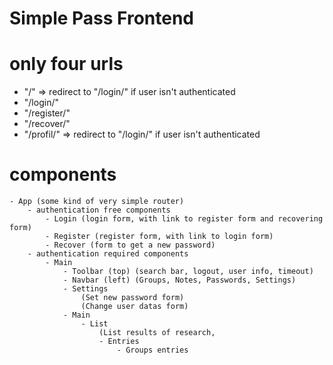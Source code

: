 # Simple Pass Frontend

# only four urls

 - "/" => redirect to "/login/" if user isn't authenticated
 - "/login/"
 - "/register/"
 - "/recover/"
 - "/profil/" => redirect to "/login/" if user isn't authenticated

# components
    - App (some kind of very simple router)
        - authentication free components
            - Login (login form, with link to register form and recovering form)
            - Register (register form, with link to login form)
            - Recover (form to get a new password)
        - authentication required components
            - Main
                - Toolbar (top) (search bar, logout, user info, timeout)
                - Navbar (left) (Groups, Notes, Passwords, Settings)
                - Settings
                    (Set new password form)
                    (Change user datas form)
                - Main
                    - List
                        (List results of research, 
                        - Entries
                            - Groups entries

